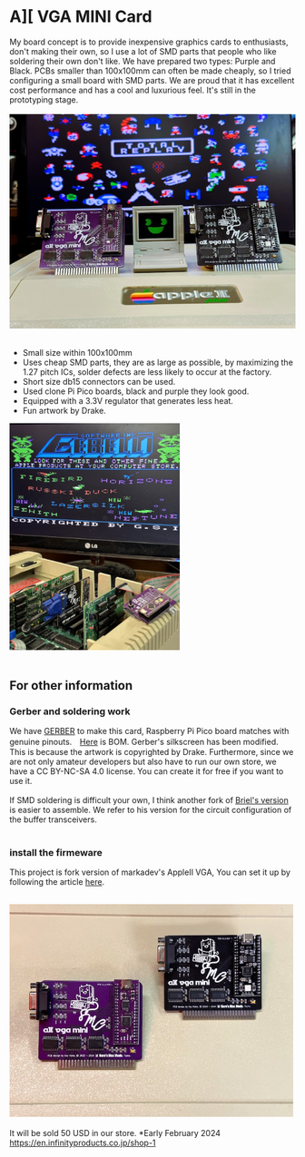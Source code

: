 # A][ VGA MINI Card
My board concept is to provide inexpensive graphics cards to enthusiasts, don't making their own, so I use a lot of SMD parts that people who like soldering their own don't like. We have prepared two types: Purple and Black.
PCBs smaller than 100x100mm can often be made cheaply, so I tried configuring a small board with SMD parts. We are proud that it has excellent cost performance and has a cool and luxurious feel. It's still in the prototyping stage.<BR><BR>
<img src="Pictures/IMG_8926.jpeg" width="520px"><BR><BR>

- Small size within 100x100mm<BR>
- Uses cheap SMD parts, they are as large as possible, by maximizing the 1.27 pitch ICs, solder defects are less likely to occur at the factory.<BR>
- Short size db15 connectors can be used.<BR>
- Used clone Pi Pico boards, black and purple they look good.<BR>
- Equipped with a 3.3V regulator that generates less heat.<BR>
- Fun artwork by Drake.


<img src="Pictures/IMG_8919.jpeg" width="300px"><BR><BR>

## For other information

### Gerber and soldering work

We have [GERBER](Gerber_GH) to make this card, Raspberry Pi Pico board matches with genuine pinouts.　[Here](A2VGA_BLK_BOM.xlsx) is BOM. Gerber's silkscreen has been modified. This is because the artwork is copyrighted by Drake. Furthermore, since we are not only amateur developers but also have to run our own store, we have a CC BY-NC-SA 4.0 license. You can create it for free if you want to use it.<BR><BR>
If SMD soldering is difficult your own, I think another fork of [Briel's version](https://github.com/retrotink/Apple-II-VGA) is easier to assemble. We refer to his version for the circuit configuration of the buffer transceivers.<BR><BR>

### install the firmeware

This project is fork version of markadev's AppleII VGA, You can set it up by following the article [here](https://github.com/markadev/AppleII-VGA/tree/main/pico).<BR><BR>



<img src="Pictures/IMG_8895.jpeg" width="500px"><BR><BR>
It will be sold 50 USD in our store. *Early February 2024<BR>
https://en.infinityproducts.co.jp/shop-1




